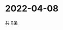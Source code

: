 # 2022-04-08
  共 0条

  <!-- BEGIN -->
  <!-- 最后更新时间Fri Apr 08 2022 14:05:10 GMT+0000 (Coordinated Universal Time) -->
  
  <!-- END -->
  
  